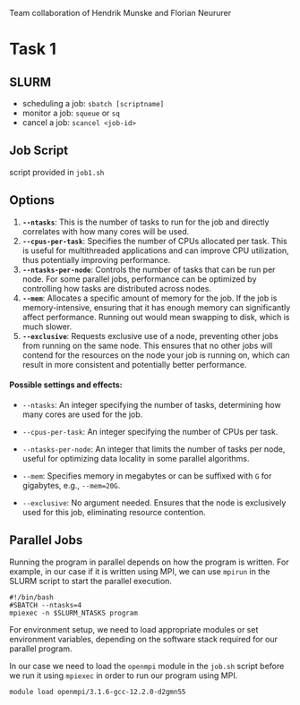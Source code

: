 Team collaboration of Hendrik Munske and Florian Neururer

# Task 1

## SLURM

- scheduling a job: `sbatch [scriptname]`
- monitor a job: `squeue` or `sq`
- cancel a job: `scancel <job-id>`

## Job Script

script provided in `job1.sh`

## Options

1. **`--ntasks`**: This is the number of tasks to run for the job and directly correlates with how many cores will be used.
2. **`--cpus-per-task`**: Specifies the number of CPUs allocated per task. This is useful for multithreaded applications and can improve CPU utilization, thus potentially improving performance.
3. **`--ntasks-per-node`**: Controls the number of tasks that can be run per node. For some parallel jobs, performance can be optimized by controlling how tasks are distributed across nodes.
4. **`--mem`**: Allocates a specific amount of memory for the job. If the job is memory-intensive, ensuring that it has enough memory can significantly affect performance. Running out would mean swapping to disk, which is much slower.
5. **`--exclusive`**: Requests exclusive use of a node, preventing other jobs from running on the same node. This ensures that no other jobs will contend for the resources on the node your job is running on, which can result in more consistent and potentially better performance.

#### Possible settings and effects:

- `--ntasks`: An integer specifying the number of tasks, determining how many cores are used for the job.

- `--cpus-per-task`: An integer specifying the number of CPUs per task.
- `--ntasks-per-node`: An integer that limits the number of tasks per node, useful for optimizing data locality in some parallel algorithms.
- `--mem`: Specifies memory in megabytes or can be suffixed with `G` for gigabytes, e.g., `--mem=20G`.
- `--exclusive`: No argument needed. Ensures that the node is exclusively used for this job, eliminating resource contention.

## Parallel Jobs

Running the program in parallel depends on how the program is written. For example, in our case if it is written using MPI, we can use `mpirun` in the SLURM script to start the parallel execution.

```
#!/bin/bash
#SBATCH --ntasks=4
mpiexec -n $SLURM_NTASKS program
```

For environment setup, we need to load appropriate modules or set environment variables, depending on the software stack required for our parallel program.

In our case we need to load the `openmpi` module in the `job.sh` script before we run it using `mpiexec` in order to run our program using MPI.

```
module load openmpi/3.1.6-gcc-12.2.0-d2gmn55
```
